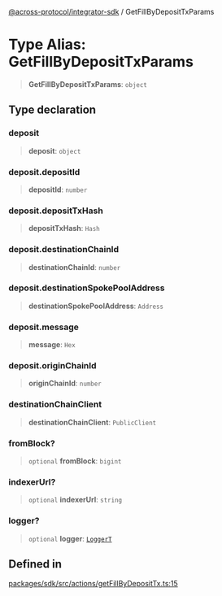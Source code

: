 [@across-protocol/integrator-sdk](../README.md) / GetFillByDepositTxParams

# Type Alias: GetFillByDepositTxParams

> **GetFillByDepositTxParams**: `object`

## Type declaration

### deposit

> **deposit**: `object`

### deposit.depositId

> **depositId**: `number`

### deposit.depositTxHash

> **depositTxHash**: `Hash`

### deposit.destinationChainId

> **destinationChainId**: `number`

### deposit.destinationSpokePoolAddress

> **destinationSpokePoolAddress**: `Address`

### deposit.message

> **message**: `Hex`

### deposit.originChainId

> **originChainId**: `number`

### destinationChainClient

> **destinationChainClient**: `PublicClient`

### fromBlock?

> `optional` **fromBlock**: `bigint`

### indexerUrl?

> `optional` **indexerUrl**: `string`

### logger?

> `optional` **logger**: [`LoggerT`](LoggerT.md)

## Defined in

[packages/sdk/src/actions/getFillByDepositTx.ts:15](https://github.com/across-protocol/toolkit/blob/0408e9d38e7f5e4687131c33ea4b58d12a946b0d/packages/sdk/src/actions/getFillByDepositTx.ts#L15)
